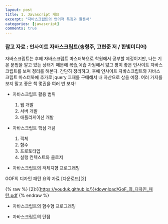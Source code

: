 ```yaml
---
layout: post
title: 1. Javascript 개요
excerpt: "자바스크립트의 언어적 특징과 활용처"
categories: [javascript]
comments: true
---
```


### 참고 자료 : 인사이트 자바스크립트(송형주, 고현준 저 / 한빛미디어)

자바스크립트는 후에 자바스크립트 마스터북으로 학원에서 공부할 예정이지만, 나는 기본 문법을 알고 있는 상태기 때문에 복습,예습 차원에서 얇고 평이 좋은 인사이트 자바스크립트를 보며 정리를 해본다. 간단히 정리하고, 후에 인사이트 자바스크립트와 자바스크립트 마스터북에 추가로 jquery 교재를 구매해서 내 자산으로 삼을 예정. 여러 가지를 보지 말고 좋은 책 몇권을 여러 번 보자!

* 자바스크립트 활용 범위
  1. 웹 개발
  2. 서버 개발
  3. 애플리케이션 개발

* 자바스크립트 핵심 개념
  1. 객체
  2. 함수
  3. 프로토타입
  4. 실행 컨텍스트와 클로저

* 자바스크립트의 객체지향 프로그래밍

GOF의 디자인 패턴 요약 자료 [다운로드][2]

{% raw %}
[2]:{{https://youduk.github.io/}}/download/GoF_의_디자인_패턴.pdf
{% endraw %}

* 자바스크립트의 함수형 프로그래밍

* 자바스크립트의 단점
